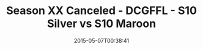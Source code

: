 ---
title: Season XX Canceled - DCGFFL - S10 Silver vs S10 Maroon
teams-score:
- team: _teams/s10-silver.md
  score: 19
- team: _teams/s10-maroon.md
  score: 6
mvp: John B. (Silver), Adam R. (Maroon)
game-ball: N/A
season: 10
week: 0
date: '2015-05-07T00:38:41'
pageid: season-10-playoff-4441-vs-4431
---